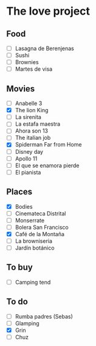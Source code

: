 # The love project

## Food
- [ ] Lasagna de Berenjenas
- [ ] Sushi
- [ ] Brownies
- [ ] Martes de visa

## Movies
- [ ] Anabelle 3
- [x] The lion King
- [ ] La sirenita
- [ ] La estafa maestra
- [ ] Ahora son 13
- [ ] The italian job
- [x] Spiderman Far from Home
- [ ] Disney day
- [ ] Apollo 11
- [ ] El que se enamora pierde
- [ ] El pianista

## Places
- [x] Bodies
- [ ] Cinemateca Distrital
- [ ] Monserrate
- [ ] Bolera San Francisco
- [x] Café de la Montaña
- [ ] La browniseria 
- [ ] Jardín botánico

## To buy
- [ ] Camping tend

## To do
- [ ] Rumba padres (Sebas)
- [ ] Glamping
- [x] Grin
- [ ] Chuz 
